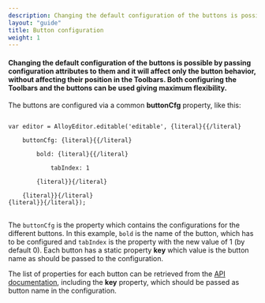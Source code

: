 ```yaml
---
description: Changing the default configuration of the buttons is possible by passing configuration attributes to them and it will affect only the button behavior, without affecting their position in the Toolbars. Both configuring the Toolbars and the buttons can be used giving maximum flexibility.
layout: "guide"
title: Button configuration
weight: 1
---
```


#### Changing the default configuration of the buttons is possible by passing configuration attributes to them and it will affect only the button behavior, without affecting their position in the Toolbars. Both configuring the Toolbars and the buttons can be used giving maximum flexibility.

<p>The buttons are configured via a common <strong>buttonCfg</strong> property, like this:</p>

<pre>
<code>
var editor = AlloyEditor.editable('editable', {literal}{{/literal}

    buttonCfg: {literal}{{/literal}

        bold: {literal}{{/literal}

            tabIndex: 1

        {literal}}{/literal}

    {literal}}{/literal}
{literal}}{/literal});
</code>
</pre>

<p>The <code>buttonCfg</code> is the property which contains the configurations for the different buttons. In this example, <code>bold</code> is the name of the button, which has to be configured and <code>tabIndex</code> is the property with the new value of 1 (by default 0). Each button has a static property <strong>key</strong> which value is the button name as should be passed to the configuration.</p>

<p>The list of properties for each button can be retrieved from the <a href="/api/classes/ButtonBold.html">API documentation</a>, including the <strong>key</strong> property, which should be passed as button name in the configuration.</p>